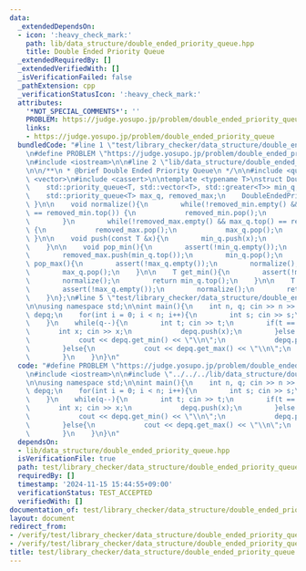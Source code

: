 ```yaml
---
data:
  _extendedDependsOn:
  - icon: ':heavy_check_mark:'
    path: lib/data_structure/double_ended_priority_queue.hpp
    title: Double Ended Priority Queue
  _extendedRequiredBy: []
  _extendedVerifiedWith: []
  _isVerificationFailed: false
  _pathExtension: cpp
  _verificationStatusIcon: ':heavy_check_mark:'
  attributes:
    '*NOT_SPECIAL_COMMENTS*': ''
    PROBLEM: https://judge.yosupo.jp/problem/double_ended_priority_queue
    links:
    - https://judge.yosupo.jp/problem/double_ended_priority_queue
  bundledCode: "#line 1 \"test/library_checker/data_structure/double_ended_priority_queue.test.cpp\"\
    \n#define PROBLEM \"https://judge.yosupo.jp/problem/double_ended_priority_queue\"\
    \n#include <iostream>\n\n#line 2 \"lib/data_structure/double_ended_priority_queue.hpp\"\
    \n\n/**\n * @brief Double Ended Priority Queue\n */\n\n#include <queue>\n#include\
    \ <vector>\n#include <cassert>\n\ntemplate <typename T>\nstruct DoubleEndedPriorityQueue{\n\
    \    std::priority_queue<T, std::vector<T>, std::greater<T>> min_q, removed_min;\n\
    \    std::priority_queue<T> max_q, removed_max;\n    DoubleEndedPriorityQueue(){\
    \ }\n\n    void normalize(){\n        while(!removed_min.empty() && min_q.top()\
    \ == removed_min.top()) {\n            removed_min.pop();\n            min_q.pop();\n\
    \        }\n        while(!removed_max.empty() && max_q.top() == removed_max.top())\
    \ {\n            removed_max.pop();\n            max_q.pop();\n        }\n   \
    \ }\n\n    void push(const T &x){\n        min_q.push(x);\n        max_q.push(x);\n\
    \    }\n\n    void pop_min(){\n        assert(!min_q.empty());\n        normalize();\n\
    \        removed_max.push(min_q.top());\n        min_q.pop();\n    }\n\n    void\
    \ pop_max(){\n        assert(!max_q.empty());\n        normalize();\n        removed_min.push(max_q.top());\n\
    \        max_q.pop();\n    }\n\n    T get_min(){\n        assert(!min_q.empty());\n\
    \        normalize();\n        return min_q.top();\n    }\n\n    T get_max(){\n\
    \        assert(!max_q.empty());\n        normalize();\n        return max_q.top();\n\
    \    }\n};\n#line 5 \"test/library_checker/data_structure/double_ended_priority_queue.test.cpp\"\
    \n\nusing namespace std;\n\nint main(){\n    int n, q; cin >> n >> q;\n    DoubleEndedPriorityQueue<int>\
    \ depq;\n    for(int i = 0; i < n; i++){\n        int s; cin >> s;\n        depq.push(s);\n\
    \    }\n    while(q--){\n        int t; cin >> t;\n        if(t == 0){\n     \
    \       int x; cin >> x;\n            depq.push(x);\n        }else if(t == 1){\n\
    \            cout << depq.get_min() << \"\\n\";\n            depq.pop_min();\n\
    \        }else{\n            cout << depq.get_max() << \"\\n\";\n            depq.pop_max();\n\
    \        }\n    }\n}\n"
  code: "#define PROBLEM \"https://judge.yosupo.jp/problem/double_ended_priority_queue\"\
    \n#include <iostream>\n\n#include \"../../../lib/data_structure/double_ended_priority_queue.hpp\"\
    \n\nusing namespace std;\n\nint main(){\n    int n, q; cin >> n >> q;\n    DoubleEndedPriorityQueue<int>\
    \ depq;\n    for(int i = 0; i < n; i++){\n        int s; cin >> s;\n        depq.push(s);\n\
    \    }\n    while(q--){\n        int t; cin >> t;\n        if(t == 0){\n     \
    \       int x; cin >> x;\n            depq.push(x);\n        }else if(t == 1){\n\
    \            cout << depq.get_min() << \"\\n\";\n            depq.pop_min();\n\
    \        }else{\n            cout << depq.get_max() << \"\\n\";\n            depq.pop_max();\n\
    \        }\n    }\n}\n"
  dependsOn:
  - lib/data_structure/double_ended_priority_queue.hpp
  isVerificationFile: true
  path: test/library_checker/data_structure/double_ended_priority_queue.test.cpp
  requiredBy: []
  timestamp: '2024-11-15 15:44:55+09:00'
  verificationStatus: TEST_ACCEPTED
  verifiedWith: []
documentation_of: test/library_checker/data_structure/double_ended_priority_queue.test.cpp
layout: document
redirect_from:
- /verify/test/library_checker/data_structure/double_ended_priority_queue.test.cpp
- /verify/test/library_checker/data_structure/double_ended_priority_queue.test.cpp.html
title: test/library_checker/data_structure/double_ended_priority_queue.test.cpp
---
```

